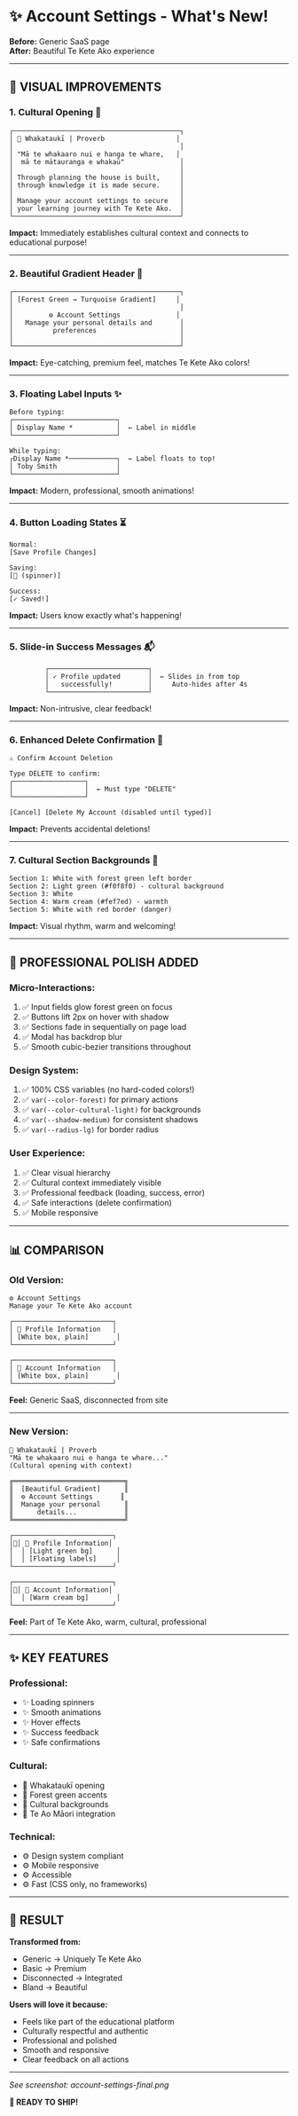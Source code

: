 # ✨ Account Settings - What's New!
**Before:** Generic SaaS page  
**After:** Beautiful Te Kete Ako experience

---

## 🎨 VISUAL IMPROVEMENTS

### 1. **Cultural Opening** 🌿
```
┌──────────────────────────────────────────┐
│ 🌿 Whakataukī | Proverb                  │
│                                          │
│ "Mā te whakaaro nui e hanga te whare,   │
│  mā te mātauranga e whakaū"              │
│                                          │
│ Through planning the house is built,     │
│ through knowledge it is made secure.     │
│                                          │
│ Manage your account settings to secure   │
│ your learning journey with Te Kete Ako.  │
└──────────────────────────────────────────┘
```

**Impact:** Immediately establishes cultural context and connects to educational purpose!

---

### 2. **Beautiful Gradient Header** 🌊
```
┌──────────────────────────────────────────┐
│ [Forest Green → Turquoise Gradient]     │
│                                          │
│         ⚙️ Account Settings              │
│   Manage your personal details and       │
│          preferences                     │
│                                          │
└──────────────────────────────────────────┘
```

**Impact:** Eye-catching, premium feel, matches Te Kete Ako colors!

---

### 3. **Floating Label Inputs** ✨
```
Before typing:
┌──────────────────────────┐
│ Display Name *           │  ← Label in middle
└──────────────────────────┘

While typing:
┌Display Name *────────────┐  ← Label floats to top!
│ Toby Smith               │
└──────────────────────────┘
```

**Impact:** Modern, professional, smooth animations!

---

### 4. **Button Loading States** ⏳
```
Normal:
[Save Profile Changes]

Saving:
[🔄 (spinner)]

Success:
[✓ Saved!]
```

**Impact:** Users know exactly what's happening!

---

### 5. **Slide-in Success Messages** 📬
```
         ┌─────────────────────────┐
         │ ✓ Profile updated       │  ← Slides in from top
         │   successfully!         │     Auto-hides after 4s
         └─────────────────────────┘
```

**Impact:** Non-intrusive, clear feedback!

---

### 6. **Enhanced Delete Confirmation** 🚨
```
⚠️ Confirm Account Deletion

Type DELETE to confirm:
┌──────────────────┐
│                  │  ← Must type "DELETE"
└──────────────────┘

[Cancel] [Delete My Account (disabled until typed)]
```

**Impact:** Prevents accidental deletions!

---

### 7. **Cultural Section Backgrounds** 🎨
```
Section 1: White with forest green left border
Section 2: Light green (#f0f8f0) - cultural background
Section 3: White
Section 4: Warm cream (#fef7ed) - warmth
Section 5: White with red border (danger)
```

**Impact:** Visual rhythm, warm and welcoming!

---

## 🚀 PROFESSIONAL POLISH ADDED

### Micro-Interactions:
1. ✅ Input fields glow forest green on focus
2. ✅ Buttons lift 2px on hover with shadow
3. ✅ Sections fade in sequentially on page load
4. ✅ Modal has backdrop blur
5. ✅ Smooth cubic-bezier transitions throughout

### Design System:
1. ✅ 100% CSS variables (no hard-coded colors!)
2. ✅ `var(--color-forest)` for primary actions
3. ✅ `var(--color-cultural-light)` for backgrounds
4. ✅ `var(--shadow-medium)` for consistent shadows
5. ✅ `var(--radius-lg)` for border radius

### User Experience:
1. ✅ Clear visual hierarchy
2. ✅ Cultural context immediately visible
3. ✅ Professional feedback (loading, success, error)
4. ✅ Safe interactions (delete confirmation)
5. ✅ Mobile responsive

---

## 📊 COMPARISON

### Old Version:
```
⚙️ Account Settings
Manage your Te Kete Ako account

┌─────────────────────────┐
│ 👤 Profile Information   │
│ [White box, plain]       │
└─────────────────────────┘

┌─────────────────────────┐
│ 📧 Account Information   │
│ [White box, plain]       │
└─────────────────────────┘
```

**Feel:** Generic SaaS, disconnected from site

---

### New Version:
```
🌿 Whakataukī | Proverb
"Mā te whakaaro nui e hanga te whare..."
(Cultural opening with context)

╔════════════════════════════╗
║  [Beautiful Gradient]      ║
║  ⚙️ Account Settings       ║
║  Manage your personal      ║
║      details...            ║
╚════════════════════════════╝

┌─────────────────────────┐
│🌿│ 👤 Profile Information│
│  │ [Light green bg]      │
│  │ [Floating labels]     │
└─────────────────────────┘

┌─────────────────────────┐
│🌿│ 📧 Account Information│
│  │ [Warm cream bg]       │
└─────────────────────────┘
```

**Feel:** Part of Te Kete Ako, warm, cultural, professional

---

## ✨ KEY FEATURES

### Professional:
- ✨ Loading spinners
- ✨ Smooth animations
- ✨ Hover effects
- ✨ Success feedback
- ✨ Safe confirmations

### Cultural:
- 🌿 Whakataukī opening
- 🌿 Forest green accents
- 🌿 Cultural backgrounds
- 🌿 Te Ao Māori integration

### Technical:
- ⚙️ Design system compliant
- ⚙️ Mobile responsive
- ⚙️ Accessible
- ⚙️ Fast (CSS only, no frameworks)

---

## 🎯 RESULT

**Transformed from:**
- Generic → Uniquely Te Kete Ako
- Basic → Premium
- Disconnected → Integrated
- Bland → Beautiful

**Users will love it because:**
- Feels like part of the educational platform
- Culturally respectful and authentic
- Professional and polished
- Smooth and responsive
- Clear feedback on all actions

---

*See screenshot: account-settings-final.png*

**🎉 READY TO SHIP!**

